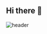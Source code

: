 ## Hi there 👋

![header](https://capsule-render.vercel.app/api?type=waving&height=220&section=header&color=0:43cbff,100:9708cc&text=Welcome%20to-nl-Kanghs0212's%20Github&fontColor=ffffff)
<!--
**Kanghs0212/Kanghs0212** is a ✨ _special_ ✨ repository because its `README.md` (this file) appears on your GitHub profile.

Here are some ideas to get you started:

- 🔭 I’m currently working on ...
- 🌱 I’m currently learning ...
- 👯 I’m looking to collaborate on ...
- 🤔 I’m looking for help with ...
- 💬 Ask me about ...
- 📫 How to reach me: ...
- 😄 Pronouns: ...
- ⚡ Fun fact: ...
-->
